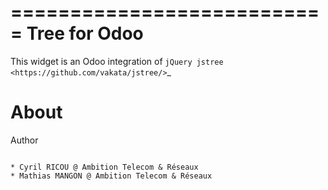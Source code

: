 ===========================
Tree for Odoo
===========================

This widget is an Odoo integration of `jQuery jstree <https://github.com/vakata/jstree/>`_


About
=====
Author
~~~~~~

* Cyril RICOU @ Ambition Telecom & Réseaux
* Mathias MANGON @ Ambition Telecom & Réseaux
